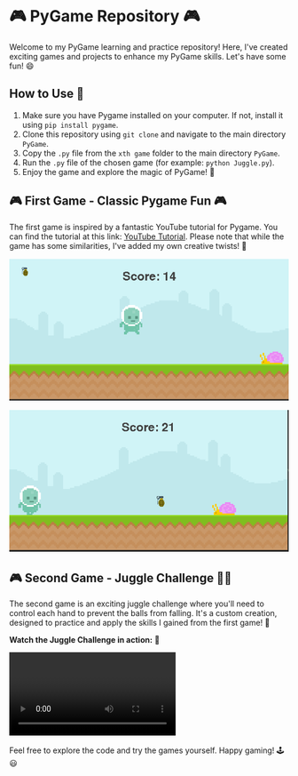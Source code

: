 # 🎮 PyGame Repository 🎮

Welcome to my PyGame learning and practice repository! Here, I've created exciting games and projects to enhance my PyGame skills. Let's have some fun! 😄

## How to Use 🚀
1. Make sure you have Pygame installed on your computer. If not, install it using `pip install pygame`.
2. Clone this repository using `git clone` and navigate to the main directory `PyGame`.
3. Copy the `.py` file from the `xth game` folder to the main directory `PyGame`.
4. Run the `.py` file of the chosen game (for example: `python Juggle.py`).
5. Enjoy the game and explore the magic of PyGame! 🎉

## 🎮 First Game - Classic Pygame Fun 🎮
The first game is inspired by a fantastic YouTube tutorial for Pygame. You can find the tutorial at this link: [YouTube Tutorial](https://www.youtube.com/watch?v=AY9MnQ4x3zk).
Please note that while the game has some similarities, I've added my own creative twists! 🎨

![First game screenshot 1](image.png)

![First game screenshot 2](image-1.png)

## 🎮 Second Game - Juggle Challenge 🤹‍♂️
The second game is an exciting juggle challenge where you'll need to control each hand to prevent the balls from falling. It's a custom creation, designed to practice and apply the skills I gained from the first game! 💪

**Watch the Juggle Challenge in action:** 🎥

![Demo Video](Juggle.mp4)

Feel free to explore the code and try the games yourself. Happy gaming! 🕹️😃
